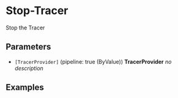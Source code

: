 # Stop-Tracer

Stop the Tracer

## Parameters

- `[TracerProvider]` (pipeline: true (ByValue)) **TracerProvider**
 _no description_
## Examples

